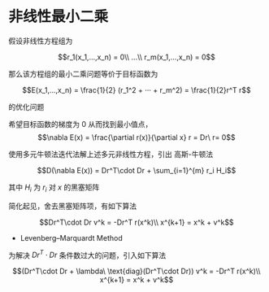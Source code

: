 # 非线性最小二乘

假设非线性方程组为

$$r_1(x_1,...,x_n) = 0\\
...\\ 
r_m(x_1,...,x_n) = 0$$

那么该方程组的最小二乘问题等价于目标函数为

$$E(x_1,...,x_n) = \frac{1}{2}
(r_1^2 + ··· + r_m^2) = \frac{1}{2}r^T r$$

的优化问题

希望目标函数的梯度为 0 从而找到最小值点，
 $$\nabla E(x) = \frac{\partial r(x)}{\partial x} r = Dr\ r= 0$$

使用多元牛顿法迭代法解上述多元非线性方程，引出 高斯-牛顿法

$$D(\nabla E(x)) = Dr^T\cdot Dr + \sum_{i=1}^{m} r_i H_i$$

其中 $H_i$ 为 $r_i$ 对 $x$ 的黑塞矩阵

简化起见，舍去黑塞矩阵项，有如下算法

$$Dr^T\cdot Dr v^k = -Dr^T r(x^k)\\
x^{k+1} = x^k + v^k$$

* Levenberg–Marquardt Method

为解决 $Dr^T\cdot Dr$ 条件数过大的问题，引入如下算法

$$(Dr^T\cdot Dr + \lambda\ \text{diag}(Dr^T\cdot Dr)) v^k = -Dr^T r(x^k)\\
x^{k+1} = x^k + v^k$$
